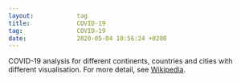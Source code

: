 ```yaml
---
layout:            tag
title:             COVID-19
tag:               COVID-19
date:              2020-05-04 10:56:24 +0200
---
```

COVID-19 analysis for different continents, countries and cities with different
visualisation.
For more detail, see [Wikipedia][wiki].

[wiki]: https://en.wikipedia.org/wiki/COVID-19_pandemic
